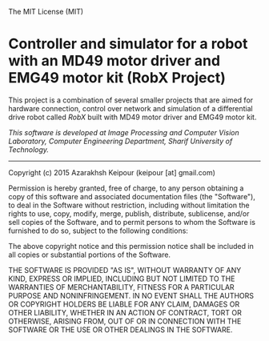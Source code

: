 The MIT License (MIT)

# Controller and simulator for a robot with an MD49 motor driver and EMG49 motor kit (RobX Project)

This project is a combination of several smaller projects that are aimed for hardware connection, control over network and simulation of a differential drive robot called *RobX* built with MD49 motor driver and EMG49 motor kit.


*This software is developed at Image Processing and Computer Vision Laboratory, Computer Engineering Department, Sharif University of Technology.*

------------

Copyright (c) 2015 Azarakhsh Keipour (keipour [at] gmail.com)

Permission is hereby granted, free of charge, to any person obtaining a copy
of this software and associated documentation files (the "Software"), to deal
in the Software without restriction, including without limitation the rights
to use, copy, modify, merge, publish, distribute, sublicense, and/or sell
copies of the Software, and to permit persons to whom the Software is
furnished to do so, subject to the following conditions:

The above copyright notice and this permission notice shall be included in all
copies or substantial portions of the Software.

THE SOFTWARE IS PROVIDED "AS IS", WITHOUT WARRANTY OF ANY KIND, EXPRESS OR
IMPLIED, INCLUDING BUT NOT LIMITED TO THE WARRANTIES OF MERCHANTABILITY,
FITNESS FOR A PARTICULAR PURPOSE AND NONINFRINGEMENT. IN NO EVENT SHALL THE
AUTHORS OR COPYRIGHT HOLDERS BE LIABLE FOR ANY CLAIM, DAMAGES OR OTHER
LIABILITY, WHETHER IN AN ACTION OF CONTRACT, TORT OR OTHERWISE, ARISING FROM,
OUT OF OR IN CONNECTION WITH THE SOFTWARE OR THE USE OR OTHER DEALINGS IN THE
SOFTWARE.